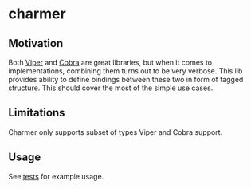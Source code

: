 charmer
=======

Motivation
----------

Both [Viper](https://github.com/spf13/viper) and [Cobra](https://github.com/spf13/cobra) are great libraries, but when 
it comes to implementations, combining them turns out to be very verbose. This lib provides ability to define bindings
between these two in form of tagged structure. This should cover the most of the simple use cases.

Limitations
-----------

Charmer only supports subset of types Viper and Cobra support.

Usage
-----

See [tests](./charmer_test.go) for example usage.